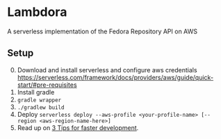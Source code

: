 # Lambdora
A serverless implementation of the Fedora Repository API on AWS 

## Setup
0. Download and install serverless  and configure aws credentials
   https://serverless.com/framework/docs/providers/aws/guide/quick-start/#pre-requisites
0. Install gradle
0. ``gradle wrapper``
0. ``./gradlew build``
0. Deploy 
   ``serverless deploy --aws-profile <your-profile-name> [--region <aws-region-name-here>]``
0. Read up on [3 Tips for faster development](https://serverless.com/blog/quick-tips-for-faster-serverless-development/).
